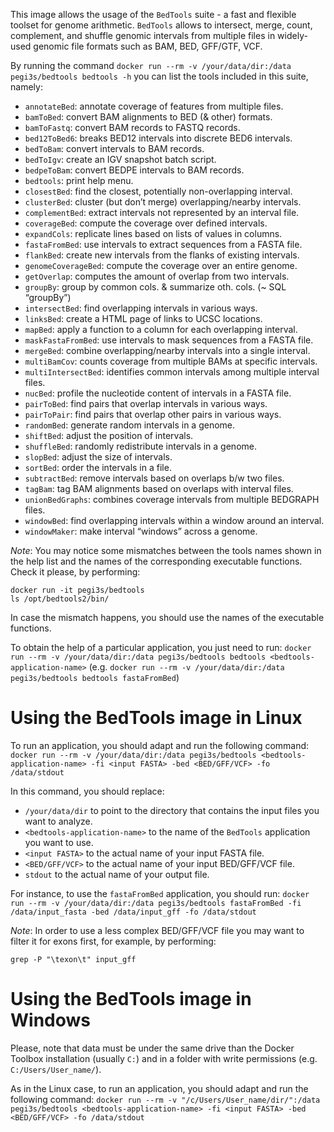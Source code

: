 This image allows the usage of the `BedTools` suite - a fast and flexible toolset for genome arithmetic. `BedTools` allows to intersect, merge, count, complement, and shuffle genomic intervals from multiple files in widely-used genomic file formats such as BAM, BED, GFF/GTF, VCF.

By running the command `docker run --rm -v /your/data/dir:/data pegi3s/bedtools bedtools -h` you can list the tools included in this suite, namely:

- `annotateBed`: annotate coverage of features from multiple files.
- `bamToBed`: convert BAM alignments to BED (& other) formats.
- `bamToFastq`: convert BAM records to FASTQ records.
- `bed12ToBed6`: breaks BED12 intervals into discrete BED6 intervals.
- `bedToBam`: convert intervals to BAM records.
- `bedToIgv`: create an IGV snapshot batch script.
- `bedpeToBam`: convert BEDPE intervals to BAM records.
- `bedtools`: print help menu.
- `closestBed`: find the closest, potentially non-overlapping interval.
- `clusterBed`: cluster (but don’t merge) overlapping/nearby intervals.
- `complementBed`: extract intervals not represented by an interval file.
- `coverageBed`: compute the coverage over defined intervals.
- `expandCols`: replicate lines based on lists of values in columns.
- `fastaFromBed`: use intervals to extract sequences from a FASTA file.
- `flankBed`: create new intervals from the flanks of existing intervals.
- `genomeCoverageBed`: compute the coverage over an entire genome.
- `getOverlap`: computes the amount of overlap from two intervals.
- `groupBy`: group by common cols. & summarize oth. cols. (~ SQL “groupBy”)
- `intersectBed`: find overlapping intervals in various ways.
- `linksBed`: create a HTML page of links to UCSC locations.
- `mapBed`: apply a function to a column for each overlapping interval.
- `maskFastaFromBed`: use intervals to mask sequences from a FASTA file.
- `mergeBed`: combine overlapping/nearby intervals into a single interval.
- `multiBamCov`: counts coverage from multiple BAMs at specific intervals.
- `multiIntersectBed`: identifies common intervals among multiple interval files.
- `nucBed`: profile the nucleotide content of intervals in a FASTA file.
- `pairToBed`: find pairs that overlap intervals in various ways.
- `pairToPair`: find pairs that overlap other pairs in various ways.
- `randomBed`: generate random intervals in a genome.
- `shiftBed`: adjust the position of intervals.
- `shuffleBed`: randomly redistribute intervals in a genome.
- `slopBed`: adjust the size of intervals.
- `sortBed`: order the intervals in a file.
- `subtractBed`: remove intervals based on overlaps b/w two files.
- `tagBam`: tag BAM alignments based on overlaps with interval files.
- `unionBedGraphs`: combines coverage intervals from multiple BEDGRAPH files.
- `windowBed`: find overlapping intervals within a window around an interval.
- `windowMaker`: make interval “windows” across a genome.

*Note*: You may notice some mismatches between the tools names shown in the help list and the names of the corresponding executable functions. Check it please, by performing:

```
docker run -it pegi3s/bedtools
ls /opt/bedtools2/bin/
``` 
In case the mismatch happens, you should use the names of the executable functions.

To obtain the help of a particular application, you just need to run: `docker run --rm -v /your/data/dir:/data pegi3s/bedtools bedtools <bedtools-application-name>` (e.g. `docker run --rm -v /your/data/dir:/data pegi3s/bedtools bedtools fastaFromBed`)

# Using the BedTools image in Linux
To run an application, you should adapt and run the following command: `docker run --rm -v /your/data/dir:/data pegi3s/bedtools <bedtools-application-name> -fi <input FASTA> -bed <BED/GFF/VCF> -fo /data/stdout`

In this command, you should replace:
- `/your/data/dir` to point to the directory that contains the input files you want to analyze.
- `<bedtools-application-name>` to the name of the `BedTools` application you want to use.
- `<input FASTA>` to the actual name of your input FASTA file.
- `<BED/GFF/VCF>` to the actual name of your input BED/GFF/VCF file.
- `stdout` to the actual name of your output file.

For instance, to use the `fastaFromBed` application, you should run: `docker run --rm -v /your/data/dir:/data pegi3s/bedtools fastaFromBed -fi /data/input_fasta -bed /data/input_gff -fo /data/stdout`

*Note*: In order to use a less complex BED/GFF/VCF file you may want to filter it for exons first, for example, by performing:

```
grep -P "\texon\t" input_gff
``` 

# Using the BedTools image in Windows

Please, note that data must be under the same drive than the Docker Toolbox installation (usually `C:`) and in a folder with write permissions (e.g. `C:/Users/User_name/`).

As in the Linux case, to run an application, you should adapt and run the following command: `docker run --rm -v "/c/Users/User_name/dir/":/data pegi3s/bedtools <bedtools-application-name> -fi <input FASTA> -bed <BED/GFF/VCF> -fo /data/stdout`
